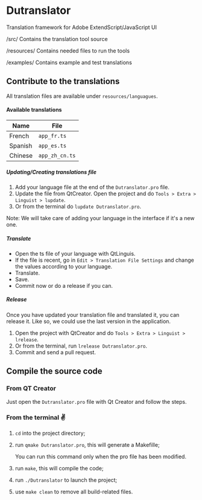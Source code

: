 # Dutranslator
Translation framework for Adobe ExtendScript/JavaScript UI

/src/ Contains the translation tool source

/resources/ Contains needed files to run the tools

/examples/ Contains example and test translations

## Contribute to the translations

All translation files are available under `resources/languagues`.

#### Available translations

| Name                    | File             |
|-------------------------|------------------|
| French                  | `app_fr.ts`      |
| Spanish                 | `app_es.ts`      |
| Chinese                 | `app_zh_cn.ts`   |

##### Updating/Creating translations file

1. Add your language file at the end of the `Dutranslator.pro` file.
2. Update the file from QtCreator. Open the project and do `Tools > Extra > Linguist > lupdate`.
2. Or from the terminal do `lupdate Dutranslator.pro`.

Note: We will take care of adding your language in the interface if it's a new one.

##### Translate

- Open the ts file of your language with QtLinguis.
- If the file is recent, go in `Edit > Translation File Settings` and change the values according to your language.
- Translate.
- Save.
- Commit now or do a release if  you can.

##### Release

Once you have updated your translation file and translated it, you can release it. Like so, we could use the last version in the application.

1. Open the project with QtCreator and do `Tools > Extra > Linguist > lrelease`.
1. Or from the terminal, run `lrelease Dutranslator.pro`.
2. Commit and send a pull request.

## Compile the source code

### From QT Creator

Just open the `Dutranslator.pro` file with Qt Creator and follow the steps.

### From the terminal :v:

1. `cd` into the project directory;
2. run `qmake Dutranslator.pro`, this will generate a Makefille;

	You can run this command only when the pro file has been modified.

3. run `make`, this will compile the code;
4. run `./Dutranslator` to launch the project;
5. use `make clean` to remove all build-related files.

